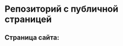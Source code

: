 # Репозиторий с публичной страницей 



## Страница сайта:


<!-- Вставьте ссылку на публичную страницу -->